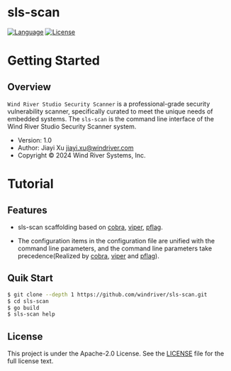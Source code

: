 # sls-scan

[![Language](https://img.shields.io/badge/Language-Go-blue.svg)](https://go.dev) 
[![License](https://img.shields.io/github/license/windriver/sls-scan)](License) <br>

# Getting Started

## Overview
`Wind River Studio Security Scanner` is a professional-grade security vulnerability scanner, specifically curated to meet the unique needs of embedded systems. 
The `sls-scan` is the command line interface of the Wind River Studio Security Scanner system.

* Version: 1.0
* Author: Jiayi Xu <jiayi.xu@windriver.com>
* Copyright © 2024 Wind River Systems, Inc.


# Tutorial

## Features
- sls-scan scaffolding based on
[cobra][1], [viper][2], [pflag][3].

[1]: https://github.com/spf13/cobra
[2]: https://github.com/spf13/viper
[3]: https://github.com/spf13/pflag

- The configuration items in the configuration file are unified with the command line parameters, and the command line parameters take precedence(Realized by [cobra][1], [viper][2] and [pflag][3]).

## Quik Start

```sh
$ git clone --depth 1 https://github.com/windriver/sls-scan.git
$ cd sls-scan
$ go build
$ sls-scan help
```

## License

This project is under the Apache-2.0 License.
See the [LICENSE](LICENSE) file for the full license text.